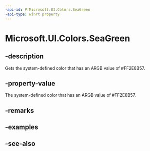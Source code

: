```yaml
---
-api-id: P:Microsoft.UI.Colors.SeaGreen
-api-type: winrt property
---
```


<!-- Property syntax
public Windows.UI.Color SeaGreen { get; }
-->

# Microsoft.UI.Colors.SeaGreen

## -description

Gets the system-defined color that has an ARGB value of #FF2E8B57.

## -property-value

The system-defined color that has an ARGB value of #FF2E8B57.

## -remarks

## -examples

## -see-also
